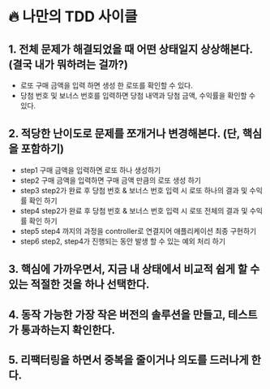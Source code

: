 # 🔥 나만의 TDD 사이클

## 1. 전체 문제가 해결되었을 때 어떤 상태일지 상상해본다. (결국 내가 뭐하려는 걸까?)

- 로또 구매 금액을 입력 하면 생성 한 로또를 확인할 수 있다.
- 당첨 번호 및 보너스 번호를 입력하면 당첨 내역과 당첨 금액, 수익률을 확인할 수 있다.

## 2. 적당한 난이도로 문제를 쪼개거나 변경해본다. (단, 핵심을 포함하기)

- step1 구매 금액을 입력하면 로또 하나 생성하기
- step2 구매 금액을 입력하면 구매 금액 만큼의 로또 생성 하기
- step3 step2가 완료 후 당첨 번호 & 보너스 번호 입력 시 로또 하나의 결과 및 수익률 확인 하기
- step4 step2가 완료 후 당첨 번호 & 보너스 번호 입력 시 로또 전체의 결과 및 수익률 확인 하기
- step5 step4 까지의 과정을 controller로 연결지어 애플리케이션 최종 구현하기
- step6 step2, step4가 진행되는 동안 발생 할 수 있는 예외 처리 하기

## 3. 핵심에 가까우면서, 지금 내 상태에서 비교적 쉽게 할 수 있는 적절한 것을 하나 선택한다.

## 4. 동작 가능한 가장 작은 버전의 솔루션을 만들고, 테스트가 통과하는지 확인한다.

## 5. 리팩터링을 하면서 중복을 줄이거나 의도를 드러나게 한다.
